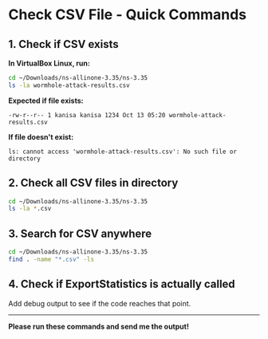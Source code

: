 # Check CSV File - Quick Commands

## 1. Check if CSV exists

**In VirtualBox Linux, run:**

```bash
cd ~/Downloads/ns-allinone-3.35/ns-3.35
ls -la wormhole-attack-results.csv
```

**Expected if file exists:**
```
-rw-r--r-- 1 kanisa kanisa 1234 Oct 13 05:20 wormhole-attack-results.csv
```

**If file doesn't exist:**
```
ls: cannot access 'wormhole-attack-results.csv': No such file or directory
```

## 2. Check all CSV files in directory

```bash
cd ~/Downloads/ns-allinone-3.35/ns-3.35
ls -la *.csv
```

## 3. Search for CSV anywhere

```bash
cd ~/Downloads/ns-allinone-3.35/ns-3.35
find . -name "*.csv" -ls
```

## 4. Check if ExportStatistics is actually called

Add debug output to see if the code reaches that point.

---

**Please run these commands and send me the output!**
